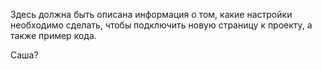 Здесь должна быть описана информация о том, какие настройки
необходимо сделать, чтобы подключить новую страницу к проекту,
а также пример кода.

Саша?